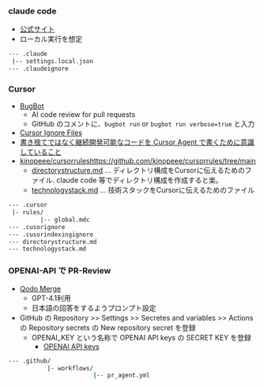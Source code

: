 ### claude code
- [公式サイト](https://docs.anthropic.com/ja/docs/claude-code/overview)
- ローカル実行を想定

```sh
--- .claude
 |-- settings.local.json
--- .claudeignore
```

### Cursor
- [BugBot](https://docs.cursor.com/bugbot)
  - AI code review for pull requests
  - GitHub のコメントに、`bugbot run` or `bugbot run verbose=true` と入力
- [Cursor Ignore Files](https://docs.cursor.com/context/ignore-files#default-ignore-list)
- [書き捨てではなく継続開発可能なコードを Cursor Agent で書くために意識していること](https://dev.classmethod.jp/articles/cursor-agent-maintainable-coding-tips/)
- [kinopeee/cursorrules]()https://github.com/kinopeee/cursorrules/tree/main 
  - [directorystructure.md](https://raw.githubusercontent.com/kinopeee/cursorrules/refs/heads/main/directorystructure.md) ... ディレクトリ構成をCursorに伝えるためのファイル. claude code 等でディレクトリ構成を作成すると楽。
  - [technologystack.md](https://raw.githubusercontent.com/kinopeee/cursorrules/refs/heads/main/technologystack.md) ... 技術スタックをCursorに伝えるためのファイル
```sh
--- .cursor
 |- rules/
         |-- global.mdc
--- .cusorignore
--- .cusorindexingignore
--- directorystructure.md
--- technologystack.md
```

### OPENAI-API で PR-Review
- [Qodo Merge](https://qodo-merge-docs.qodo.ai/installation/github/)
  - GPT-4.1利用
  - 日本語の回答をするようプロンプト設定
- GitHub の Repository >> Settings >> Secretes and variables >> Actions の Repository secrets の New repository secret を登録
  - OPENAI_KEY という名称で OPENAI API keys の SECRET KEY を登録
    - [OPENAI API keys](https://platform.openai.com/settings/organization/api-keys) 
```sh
--- .github/
           |- workflows/
                        |-- pr_agent.yml
```
